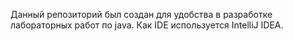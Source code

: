 Данный репозиторий был создан для удобства в разработке лабораторных работ по java. 
Как IDE используется IntelliJ IDEA.
